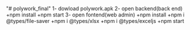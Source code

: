 "# polywork_final" 
1- dowload polywork.apk
2- open backend(back end)
    +npm install
    +npm start
3- open fontend(web admin)
    +npm install
    +npm i @types/file-saver
    +npm i @types/xlsx
    +npm i @types/exceljs
    +npm start
